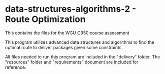 # data-structures-algorithms-2 - Route Optimization
This contains the files for the WGU C950 course assessment

This program utilizes advanced data structures and algorithms to find the optimal route to deliver packages given some constraints. 

All files needed to run this program are included in the "delivery" folder. The "resources" folder and "requirements" document are included for reference.
